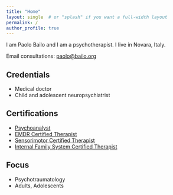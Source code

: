 ```yaml
---
title: "Home"
layout: single  # or "splash" if you want a full-width layout
permalink: /
author_profile: true
---
```


I am Paolo Bailo and I am a psychotherapist. I live in Novara, Italy.

Email consultations: paolo@bailo.org

## Credentials

- Medical doctor
- Child and adolescent neuropsychiatrist

## Certifications

- [Psychoanalyst](https://www.centrotorinesedipsicoanalisi.it/chi-siamo/)
- [EMDR Certified Therapist](https://emdr.it/terapeuti/piemonte/provincia/novara/)
- [Sensorimotor Certified Therapist](https://sensorimotoritalia.it/terapeuti/paolo-bailo/)
- [Internal Family System Certified Therapist](https://ifs-institute.com/practitioners/all/96692)

## Focus
- Psychotraumatology
- Adults, Adolescents
